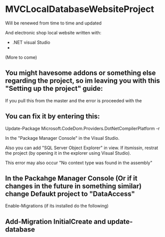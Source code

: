 # MVCLocalDatabaseWebsiteProject
Will be renewed from time to time and updated

And electronic shop local website written with:
- .NET visual Studio
- 
(More to come)

You might havesome addons or something else regarding the project, so im leaving you with this "Setting up the project" guide:
--
If you pull this from the master and the error is proceeded with the 

  You can fix it by entering this:
  --
  Update-Package Microsoft.CodeDom.Providers.DotNetCompilerPlatform -r

  In the "Package Manager Console" in the Visual Studio.

  Also you can add "SQL Server Object Explorer" in view. If itsmissin, restrat the project (by opening it in the explorer using Visual    Studio).



This error may also occur
"No context type was found in the assembly"

In the Packahge Manager Console (Or if it changes in the future in something similar) change Defaukt project to "DataAccess"
--
Enable-Migrations (if its installed do the following)

Add-Migration InitialCreate        and            update-database
--
